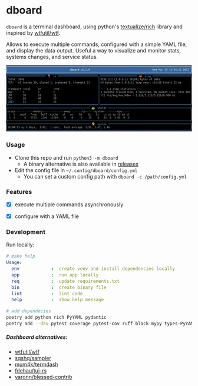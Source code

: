 # dboard

`dboard` is a terminal dashboard, using python's [textualize/rich](https://github.com/textualize/rich) library and inspired by [wtfutil/wtf](https://github.com/wtfutil/wtf).

Allows to execute multiple commands, configured with a simple YAML file, and display the data output.
Useful a way to visualize and monitor stats, systems changes, and service status.

![dboard](docs/img/example.gif)


### Usage

* Clone this repo and run `python3 -m dboard`
  * A binary alternative is also available in [releases](https://github.com/marcelofpfelix/dboard/releases/latest)
* Edit the config file in `~/.config/dboard/config.yml`
  * You can set a custom config path with `dboard -c /path/config.yml`

### Features

* [x] execute multiple commands asynchronously
* [x] configure with a YAML file


### Development

Run locally:

```yml
# make help
Usage:
  env            :  create venv and install dependencies locally
  app            :  run app locally
  req            :  update requirements.txt
  bin            :  create binary file
  lint           :  lint code
  help           :  show help message
```

```sh
# add dependecies
poetry add python rich PyYAML pydantic
poetry add --dev pytest coverage pytest-cov ruff black mypy types-PyYAML pre-commit
```


##### Dashboard alternatives:

* [wtfutil/wtf](https://github.com/wtfutil/wtf)
* [sqshq/sampler](https://github.com/sqshq/sampler)
* [mum4k/termdash](https://github.com/mum4k/termdash)
* [fdehau/tui-rs](https://github.com/fdehau/tui-rs)
* [yaronn/blessed-contrib](https://github.com/yaronn/blessed-contrib)
